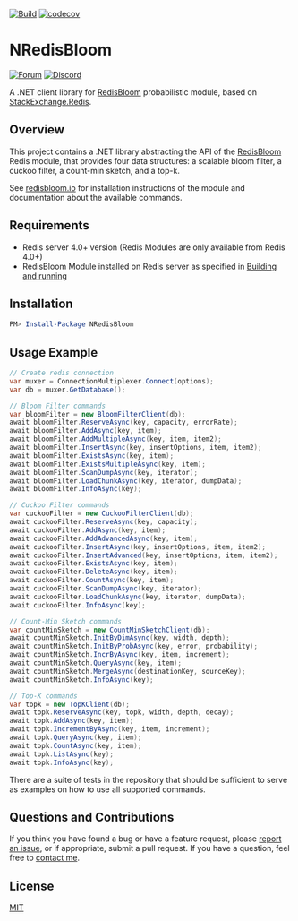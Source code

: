 [![Build](https://github.com/yadazula/NRedisBloom/actions/workflows/CI.yml/badge.svg)](https://github.com/yadazula/NRedisBloom/actions/workflows/CI.yml)
[![codecov](https://codecov.io/gh/yadazula/NRedisBloom/branch/main/graph/badge.svg)](https://codecov.io/gh/yadazula/NRedisBloom)

# NRedisBloom

[![Forum](https://img.shields.io/badge/Forum-RedisBloom-blue)](https://forum.redislabs.com/c/modules/redisbloom)
[![Discord](https://img.shields.io/discord/697882427875393627?style=flat-square)](https://discord.gg/wXhwjCQ)

A .NET client library for [RedisBloom](https://redisbloom.io/) probabilistic module, based on [StackExchange.Redis](https://github.com/StackExchange/StackExchange.Redis).

## Overview

This project contains a .NET library abstracting the API of the [RedisBloom](https://redisbloom.io/) Redis module, that provides four data structures: a scalable bloom filter, a cuckoo filter, a count-min sketch, and a top-k.

See [redisbloom.io](https://redisbloom.io) for installation instructions of the module and documentation about the available commands.

## Requirements
- Redis server 4.0+ version (Redis Modules are only available from Redis 4.0+)
- RedisBloom Module installed on Redis server as specified in [Building and running](https://oss.redislabs.com/redisbloom/Quick_Start/#building-and-running)

## Installation

```PowerShell
PM> Install-Package NRedisBloom
```

## Usage Example

```csharp
// Create redis connection
var muxer = ConnectionMultiplexer.Connect(options);
var db = muxer.GetDatabase();

// Bloom Filter commands
var bloomFilter = new BloomFilterClient(db);
await bloomFilter.ReserveAsync(key, capacity, errorRate);
await bloomFilter.AddAsync(key, item);
await bloomFilter.AddMultipleAsync(key, item, item2);
await bloomFilter.InsertAsync(key, insertOptions, item, item2);
await bloomFilter.ExistsAsync(key, item);
await bloomFilter.ExistsMultipleAsync(key, item);
await bloomFilter.ScanDumpAsync(key, iterator);
await bloomFilter.LoadChunkAsync(key, iterator, dumpData);
await bloomFilter.InfoAsync(key);

// Cuckoo Filter commands
var cuckooFilter = new CuckooFilterClient(db);
await cuckooFilter.ReserveAsync(key, capacity);
await cuckooFilter.AddAsync(key, item);
await cuckooFilter.AddAdvancedAsync(key, item);
await cuckooFilter.InsertAsync(key, insertOptions, item, item2);
await cuckooFilter.InsertAdvanced(key, insertOptions, item, item2);
await cuckooFilter.ExistsAsync(key, item);
await cuckooFilter.DeleteAsync(key, item);
await cuckooFilter.CountAsync(key, item);
await cuckooFilter.ScanDumpAsync(key, iterator);
await cuckooFilter.LoadChunkAsync(key, iterator, dumpData);
await cuckooFilter.InfoAsync(key);

// Count-Min Sketch commands
var countMinSketch = new CountMinSketchClient(db);
await countMinSketch.InitByDimAsync(key, width, depth);
await countMinSketch.InitByProbAsync(key, error, probability);
await countMinSketch.IncrByAsync(key, item, increment);
await countMinSketch.QueryAsync(key, item);
await countMinSketch.MergeAsync(destinationKey, sourceKey);
await countMinSketch.InfoAsync(key);

// Top-K commands
var topk = new TopKClient(db);
await topk.ReserveAsync(key, topk, width, depth, decay);
await topk.AddAsync(key, item);
await topk.IncrementByAsync(key, item, increment);
await topk.QueryAsync(key, item);
await topk.CountAsync(key, item);
await topk.ListAsync(key);
await topk.InfoAsync(key);
```

There are a suite of tests in the repository that should be sufficient to serve as examples on how to use all supported commands.

Questions and Contributions
---

If you think you have found a bug or have a feature request, please [report an issue](https://github.com/yadazula/NRedisBloom/issues), or if appropriate, submit a pull request. If you have a question, feel free to [contact me](https://github.com/yadazula).

## License
[MIT](https://github.com/yadazula/NRedisBloom/blob/main/LICENSE)